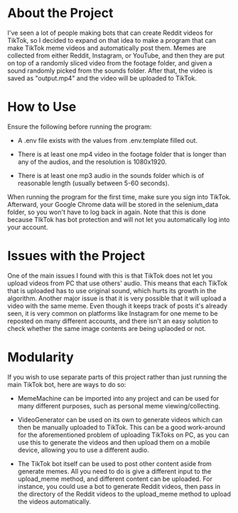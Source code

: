 # About the Project
I've seen a lot of people making bots that can create Reddit videos for TikTok, so I decided to expand on that idea
to make a program that can make TikTok meme videos and automatically post them. Memes are collected from either Reddit,
Instagram, or YouTube, and then they are put on top of a randomly sliced video from the footage folder, and given a sound
randomly picked from the sounds folder. After that, the video is saved as "output.mp4" and the video will be uploaded to TikTok.

# How to Use
Ensure the following before running the program:

- A .env file exists with the values from .env.template filled out.

- There is at least one mp4 video in the footage folder that is longer than any of the audios, and the resolution is 1080x1920.

- There is at least one mp3 audio in the sounds folder which is of reasonable length (usually between 5-60 seconds).

When running the program for the first time, make sure you sign into TikTok. Afterward, your Google Chrome data will be stored in the selenium_data
folder, so you won't have to log back in again. Note that this is done because TIkTok has bot protection and will not let you automatically
log into your account.

# Issues with the Project
One of the main issues I found with this is that TikTok does not let you upload videos from PC that use others' audio. This means that each
TikTok that is uploaded has to use original sound, which hurts its growth in the algorithm. Another major issue is that it is very possible that it will
upload a video with the same meme. Even though it keeps track of posts it's already seen, it is very common on platforms like Instagram for one meme to be
reposted on many different accounts, and there isn't an easy solution to check whether the same image contents are being uplaoded or not.

# Modularity
If you wish to use separate parts of this project rather than just running the main TikTok bot, here are ways to do so:
- MemeMachine can be imported into any project and can be used for many different purposes, such as personal meme viewing/collecting.

- VideoGenerator can be used on its own to generate videos which can then be manually uploaded to TikTok. This can be a good work-around for the aforementioned
problem of uploading TikToks on PC, as you can use this to generate the videos and then upload them on a mobile device, allowing you to use a different audio.

- The TikTok bot itself can be used to post other content aside from generate memes. All you need to do is give a different input to the upload_meme
method, and different content can be uploaded. For instance, you could use a bot to generate Reddit videos, then pass in the directory of the Reddit videos
to the upload_meme method to upload the videos automatically.

